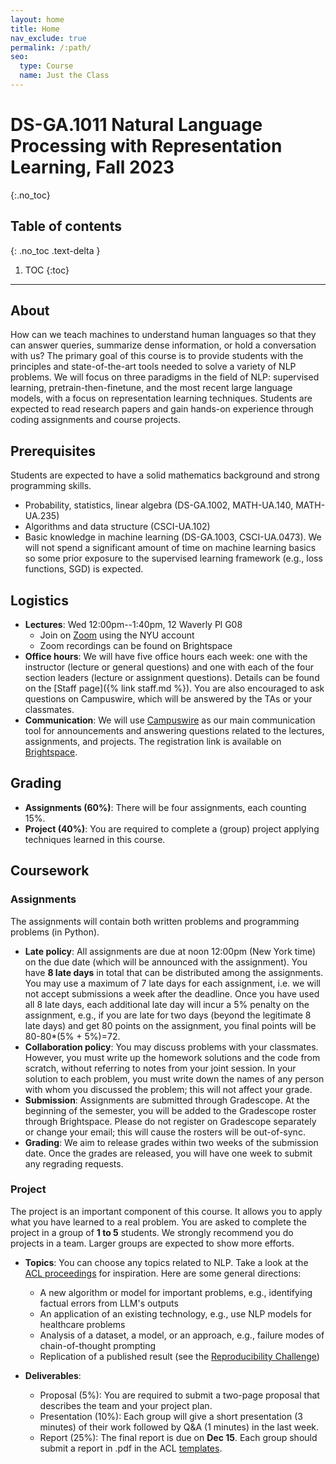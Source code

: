 ```yaml
---
layout: home
title: Home 
nav_exclude: true
permalink: /:path/
seo:
  type: Course
  name: Just the Class
---
```


# DS-GA.1011 Natural Language Processing with Representation Learning, Fall 2023 
{:.no_toc}

## Table of contents
{: .no_toc .text-delta }

1. TOC
{:toc}

---

## About

How can we teach machines to understand human languages so that they can answer queries, summarize dense information, or hold a conversation with us? The primary goal of this course is to provide students with the principles and state-of-the-art tools needed to solve a variety of NLP problems. We will focus on three paradigms in the field of NLP: supervised learning, pretrain-then-finetune, and the most recent large language models, with a focus on representation learning techniques. Students are expected to read research papers and gain hands-on experience through coding assignments and course projects.

## Prerequisites

Students are expected to have a solid mathematics background and strong programming skills.

- Probability, statistics, linear algebra (DS-GA.1002, MATH-UA.140, MATH-UA.235)
- Algorithms and data structure (CSCI-UA.102)
- Basic knowledge in machine learning (DS-GA.1003, CSCI-UA.0473). We will not spend a significant amount of time on machine learning basics so some prior exposure to the supervised learning framework (e.g., loss functions, SGD) is expected.

## Logistics

- **Lectures**: Wed 12:00pm--1:40pm, 12 Waverly Pl G08 
  - Join on [Zoom](https://nyu.zoom.us/j/92498282358) using the NYU account
  - Zoom recordings can be found on Brightspace
- **Office hours**: We will have five office hours each week: one with the instructor (lecture or general questions) and one with each of the four section leaders (lecture or assignment questions). Details can be found on the [Staff page]({% link staff.md %}). You are also encouraged to ask questions on Campuswire, which will be answered by the TAs or your classmates.
- **Communication**: We will use [Campuswire](https://campuswire.com/c/GC1A61E84) as our main communication tool for announcements and answering questions related to the lectures, assignments, and projects. The registration link is available on [Brightspace](https://brightspace.nyu.edu/d2l/home/315303).

## Grading

- **Assignments (60%)**: There will be four assignments, each counting 15%.
- **Project (40%)**: You are required to complete a (group) project applying techniques learned in this course.

## Coursework
### Assignments
The assignments will contain both written problems and programming problems (in Python).

- **Late policy**: All assignments are due at noon 12:00pm (New York time) on the due date (which will be announced with the assignment). You have **8 late days** in total that can be distributed among the assignments. You may use a maximum of 7 late days for each assignment, i.e. we will not accept submissions a week after the deadline. Once you have used all 8 late days, each additional late day will incur a 5\% penalty on the assignment, e.g., if you are late for two days (beyond the legitimate 8 late days) and get 80 points on the assignment, you final points will be 80-80*(5\% + 5\%)=72.
- **Collaboration policy**: You may discuss problems with your classmates. However, you must write up the homework solutions and the code from scratch, without referring to notes from your joint session. In your solution to each problem, you must write down the names of any person with whom you discussed the problem; this will not affect your grade.
- **Submission**: Assignments are submitted through Gradescope. At the beginning of the semester, you will be added to the Gradescope roster through Brightspace. Please do not register on Gradescope separately or change your email; this will cause the rosters will be out-of-sync. 
- **Grading**: We aim to release grades within two weeks of the submission date. Once the grades are released, you will have one week to submit any regrading requests.

### Project
The project is an important component of this course.
It allows you to apply what you have learned to a real problem. You are asked to complete the project in a group of **1 to 5** students. We strongly recommend you do projects in a team. Larger groups are expected to show more efforts. 

- **Topics**: You can choose any topics related to NLP. Take a look at the [ACL proceedings](https://www.aclweb.org/anthology/) for inspiration. Here are some general directions:
  - A new algorithm or model for important problems, e.g., identifying factual errors from LLM's outputs 
  - An application of an existing technology, e.g., use NLP models for healthcare problems 
  - Analysis of a dataset, a model, or an approach, e.g., failure modes of chain-of-thought prompting
  - Replication of a published result (see the [Reproducibility Challenge](https://arxiv.org/pdf/2003.12206.pdf))

- **Deliverables**:
  - Proposal (5%): You are required to submit a two-page proposal that describes the team and your project plan.
  - Presentation (10%): Each group will give a short presentation (3 minutes) of their work followed by Q&A (1 minutes) in the last week.
  - Report (25%): The final report is due on **Dec 15**. Each group should submit a report in .pdf in the ACL [templates](https://2023.aclweb.org/calls/style_and_formatting/).
